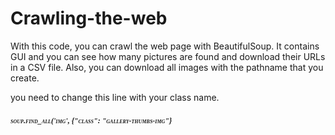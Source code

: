 # Crawling-the-web
With this code, you can crawl the web page with BeautifulSoup. It contains GUI and you can see how many pictures are found and download their URLs in a CSV file. Also, you can download all images with the pathname that you create.

you need to change this line with your class name.
<br><p style='font: italic small-caps bold 12px/30px Georgia, serif; '>soup.find_all('img', {"class": "gallery-thumbs-img"}</p>
